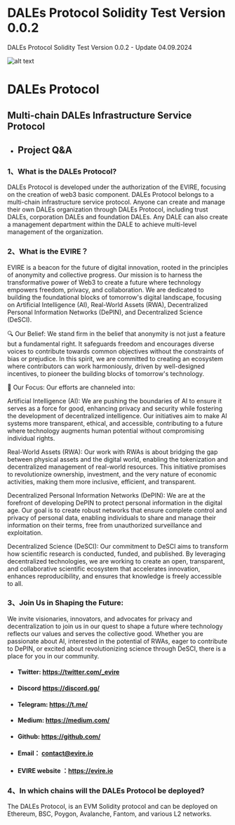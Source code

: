 # DALEs Protocol Solidity Test Version 0.0.2
DALEs Protocol Solidity Test Version 0.0.2 - Update 04.09.2024


![alt text](https://github.com/elvin3x/DALEs/blob/main/header-evire-dales.png?raw=true)



# DALEs Protocol

## Multi-chain DALEs Infrastructure Service Protocol




- ## Project Q&A




### 1、What is the DALEs Protocol? 


DALEs Protocol is developed under the authorization of the EVIRE, focusing on the creation of web3 basic component. DALEs Protocol belongs to a multi-chain infrastructure service protocol.  Anyone can create and manage their own DALEs organization through DALEs Protocol, including trust DALEs, corporation DALEs and foundation DALEs. Any DALE can also create a management department within the DALE to achieve multi-level management of the organization.



### 2、What is the EVIRE？

EVIRE is a beacon for the future of digital innovation, rooted in the principles of anonymity and collective progress. Our mission is to harness the transformative power of Web3 to create a future where technology empowers freedom, privacy, and collaboration. We are dedicated to building the foundational blocks of tomorrow's digital landscape, focusing on Artificial Intelligence (AI), Real-World Assets (RWA), Decentralized Personal Information Networks (DePIN), and Decentralized Science (DeSCI).

🔍 Our Belief: We stand firm in the belief that anonymity is not just a feature but a fundamental right. It safeguards freedom and encourages diverse voices to contribute towards common objectives without the constraints of bias or prejudice. In this spirit, we are committed to creating an ecosystem where contributors can work harmoniously, driven by well-designed incentives, to pioneer the building blocks of tomorrow's technology.

🚀 Our Focus: Our efforts are channeled into:

Artificial Intelligence (AI): We are pushing the boundaries of AI to ensure it serves as a force for good, enhancing privacy and security while fostering the development of decentralized intelligence. Our initiatives aim to make AI systems more transparent, ethical, and accessible, contributing to a future where technology augments human potential without compromising individual rights.

Real-World Assets (RWA): Our work with RWAs is about bridging the gap between physical assets and the digital world, enabling the tokenization and decentralized management of real-world resources. This initiative promises to revolutionize ownership, investment, and the very nature of economic activities, making them more inclusive, efficient, and transparent.

Decentralized Personal Information Networks (DePIN): We are at the forefront of developing DePIN to protect personal information in the digital age. Our goal is to create robust networks that ensure complete control and privacy of personal data, enabling individuals to share and manage their information on their terms, free from unauthorized surveillance and exploitation.

Decentralized Science (DeSCI): Our commitment to DeSCI aims to transform how scientific research is conducted, funded, and published. By leveraging decentralized technologies, we are working to create an open, transparent, and collaborative scientific ecosystem that accelerates innovation, enhances reproducibility, and ensures that knowledge is freely accessible to all.


### 3、Join Us in Shaping the Future:


We invite visionaries, innovators, and advocates for privacy and decentralization to join us in our quest to shape a future where technology reflects our values and serves the collective good. Whether you are passionate about AI, interested in the potential of RWAs, eager to contribute to DePIN, or excited about revolutionizing science through DeSCI, there is a place for you in our community.


- #### Twitter:    https://twitter.com/_evire

- #### Discord     https://discord.gg/

- #### Telegram: https://t.me/

- #### Medium:   https://medium.com/

- #### Github:    https://github.com/

- #### Email： contact@evire.io

- #### EVIRE website ：https://evire.io





### 4、In which chains will the DALEs Protocol be deployed?


The DALEs Protocol, is an EVM Solidity protocol and can be deployed on Ethereum, BSC, Poygon, Avalanche, Fantom, and various L2 networks.



